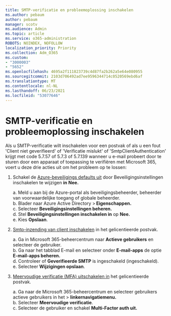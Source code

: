 ```yaml
---
title: SMTP-verificatie en probleemoplossing inschakelen
ms.author: pebaum
author: pebaum
manager: scotv
ms.audience: Admin
ms.topic: article
ms.service: o365-administration
ROBOTS: NOINDEX, NOFOLLOW
localization_priority: Priority
ms.collection: Adm_O365
ms.custom:
- "3000003"
- "5652"
ms.openlocfilehash: 4695a2f111823739c4d87fa2b262a5e64e080955
ms.sourcegitcommit: 2103d706492ad7ee9596344714c0520569ebd6af
ms.translationtype: MT
ms.contentlocale: nl-NL
ms.lasthandoff: 06/23/2021
ms.locfileid: "53077646"
---
```

# <a name="enable-smtp-authentication-and-troubleshooting"></a>SMTP-verificatie en probleemoplossing inschakelen

Als u SMTP-verificatie wilt inschakelen voor een postvak of als u een fout 'Client niet geverifieerd' of 'Verificatie mislukt' of 'SmtpClientAuthentication' krijgt met code 5.7.57 of 5.7.3 of 5.7.139 wanneer u e-mail probeert door te sturen door een apparaat of toepassing te verifiëren met Microsoft 365, voert u deze drie acties uit om het probleem op te lossen:

1. Schakel de [Azure-beveiligings defaults uit](/azure/active-directory/fundamentals/concept-fundamentals-security-defaults) door Beveiligingsinstellingen inschakelen te wijzigen **in** **Nee.**

    a. Meld u aan bij de Azure-portal als beveiligingsbeheerder, beheerder van voorwaardelijke toegang of globale beheerder.<BR/>
    b. Blader naar Azure Active Directory > **Eigenschappen.**<BR/>
    c. Selecteer **Beveiligingsinstellingen beheren.**<BR/>
    d. Stel **Beveiligingsinstellingen inschakelen in** op **Nee.**<BR/>
    e. Kies **Opslaan**.

2. [Smtp-inzending van client inschakelen](/exchange/clients-and-mobile-in-exchange-online/authenticated-client-smtp-submission#enable-smtp-auth-for-specific-mailboxes) in het gelicentieerde postvak.

    a. Ga in Microsoft 365-beheercentrum naar **Actieve gebruikers** en selecteer de gebruiker.<BR/>
    b. Ga naar het tabblad E-mail en selecteer onder **E-mail-apps** de optie **E-mail-apps beheren.**<BR/>
    d. Controleer of **Geverifieerde SMTP** is ingeschakeld (ingeschakeld).<BR/>
    e. Selecteer **Wijzigingen opslaan**.<BR/>

3. [Meervoudige verificatie (MFA) uitschakelen in](/microsoft-365/admin/security-and-compliance/set-up-multi-factor-authentication#turn-off-legacy-per-user-mfa) het gelicentieerde postvak.

    a. Ga naar de Microsoft 365-beheercentrum en selecteer gebruikers actieve gebruikers in het  >  **linkernavigatiemenu.**<BR/>
    b. Selecteer **Meervoudige verificatie**.<BR/>
    c. Selecteer de gebruiker en schakel **Multi-Factor auth uit.**<BR/>
